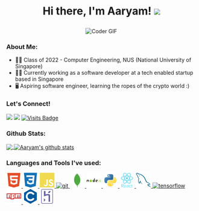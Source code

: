 <h1><p align="center">Hi there, I'm Aaryam! <a href="https://rahulmahesh.me/"><img src="https://media.giphy.com/media/hvRJCLFzcasrR4ia7z/giphy.gif" width="35px"></h1></a></p>

<p align="center">

  <img src="https://media.giphy.com/media/HEPwfdu6T6svpPE1eN/giphy.gif" alt="Coder GIF" width="300" height="250">
  
</p>

<h3 align="left">About Me:</h3>

- 👨‍🎓 Class of 2022 - Computer Engineering, NUS (National University of Singapore)
- 🧑‍💻	Currently working as a software developer at a tech enabled startup based in Singapore
- 🖥️ Aspiring software engineer, learning the ropes of the crypto world :)


<h3 align="left">Let's Connect!</h3>

<p align = "center">

[<img src="https://img.shields.io/badge/linkedin-%230077B5.svg?&style=for-the-badge&logo=linkedin&logoColor=white" />](https://www.linkedin.com/in/aaryam-srivastava/)
[<img src ="https://img.shields.io/badge/portfolio-%23.svg?&style=for-the-badge&logo=&logoColor=white%22">](https://aaryamnus.github.io/)
[![Visits Badge](https://badges.pufler.dev/visits/aaryamNUS/aaryamNUS?style=for-the-badge)](https://github.com/aaryamNUS)

</p>

<h3 align="left">Github Stats:</h3>

<a href="https://github.com/aaryamNUS">
  <img align="center" src="https://github-readme-stats.vercel.app/api/top-langs/?username=aaryamNUS&theme=radical&layout=compact" />
  </a>

<a href="https://github.com/aaryamNUS">
 <img align="center" src="https://github-readme-stats.vercel.app/api?username=aaryamNUS&show_icons=true&theme=radical&layout=compact" alt="Aaryam's github stats"/>
</a>


<h3 align="left">Languages and Tools I've used:</h3>
<p align="center"> 
  
   <a href="https://www.w3.org/html/" target="_blank"> <img src="https://github.com/devicons/devicon/blob/master/icons/html5/html5-plain.svg" alt="html5" width="40" height="40"/> </a>   <a href="https://www.w3schools.com/css/" target="_blank"> <img src="https://github.com/devicons/devicon/blob/master/icons/css3/css3-plain.svg" alt="css3" width="40" height="40"/> </a> <a href="https://developer.mozilla.org/en-US/docs/Web/JavaScript" target="_blank"> <img src="https://github.com/devicons/devicon/blob/master/icons/javascript/javascript-plain.svg" alt="javascript" width="40" height="40"/> </a>     <a href="https://git-scm.com/" target="_blank"> <img src="https://www.vectorlogo.zone/logos/git-scm/git-scm-icon.svg" alt="git" width="40" height="40"/> </a>   <a href="https://www.mongodb.com/" target="_blank"> <img src="https://github.com/devicons/devicon/blob/master/icons/mongodb/mongodb-plain.svg" alt="mongodb" width="40" height="40"/> </a>        <a href="https://nodejs.org" target="_blank"> <img src="https://github.com/devicons/devicon/blob/master/icons/nodejs/nodejs-original-wordmark.svg" alt="nodejs" width="40" height="40"/> </a>         <a href="https://www.python.org" target="_blank"> <img src="https://github.com/devicons/devicon/blob/master/icons/python/python-original.svg" alt="python" width="40" height="40"/> </a>        <a href="https://reactjs.org/" target="_blank"> <img src="https://github.com/devicons/devicon/blob/master/icons/react/react-original-wordmark.svg" alt="react" width="40" height="40"/> </a>                     <a href="https://www.mysql.com/" target="_blank"> <img src="https://github.com/devicons/devicon/blob/master/icons/mysql/mysql-plain.svg" alt="mysql" width="40" height="40"/> </a>              <a href="https://www.tensorflow.org" target="_blank"> <img src="https://www.vectorlogo.zone/logos/tensorflow/tensorflow-icon.svg" alt="tensorflow" width="40" height="40"/> </a>  <a href="https://www.npmjs.com/" target="_blank"> <img src="https://github.com/devicons/devicon/blob/master/icons/npm/npm-original-wordmark.svg" alt="npm" width="40" height="40"/> </a>   <a href="https://www.w3schools.com/cpp/" target="_blank"> <img src="https://github.com/devicons/devicon/blob/master/icons/c/c-plain.svg" alt="c" width="40" height="40"/> </a>  <a href="https://www.heroku.com/" target="_blank"> <img src="https://github.com/devicons/devicon/blob/master/icons/heroku/heroku-original.svg" alt="heroku" width="40" height="40"/> </a>
  
  </p>
